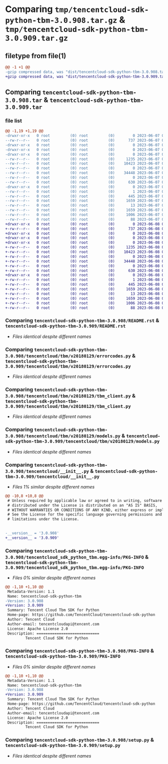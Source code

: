 # Comparing `tmp/tencentcloud-sdk-python-tbm-3.0.908.tar.gz` & `tmp/tencentcloud-sdk-python-tbm-3.0.909.tar.gz`

## filetype from file(1)

```diff
@@ -1 +1 @@
-gzip compressed data, was "dist/tencentcloud-sdk-python-tbm-3.0.908.tar", last modified: Wed Jun  7 00:32:34 2023, max compression
+gzip compressed data, was "dist/tencentcloud-sdk-python-tbm-3.0.909.tar", last modified: Thu Jun  8 00:33:24 2023, max compression
```

## Comparing `tencentcloud-sdk-python-tbm-3.0.908.tar` & `tencentcloud-sdk-python-tbm-3.0.909.tar`

### file list

```diff
@@ -1,19 +1,19 @@
-drwxr-xr-x   0 root         (0) root         (0)        0 2023-06-07 00:32:34.000000 tencentcloud-sdk-python-tbm-3.0.908/
--rw-r--r--   0 root         (0) root         (0)      737 2023-06-07 00:32:34.000000 tencentcloud-sdk-python-tbm-3.0.908/README.rst
-drwxr-xr-x   0 root         (0) root         (0)        0 2023-06-07 00:32:34.000000 tencentcloud-sdk-python-tbm-3.0.908/tencentcloud/
-drwxr-xr-x   0 root         (0) root         (0)        0 2023-06-07 00:32:34.000000 tencentcloud-sdk-python-tbm-3.0.908/tencentcloud/tbm/
-drwxr-xr-x   0 root         (0) root         (0)        0 2023-06-07 00:32:34.000000 tencentcloud-sdk-python-tbm-3.0.908/tencentcloud/tbm/v20180129/
--rw-r--r--   0 root         (0) root         (0)     1235 2023-06-07 00:32:34.000000 tencentcloud-sdk-python-tbm-3.0.908/tencentcloud/tbm/v20180129/errorcodes.py
--rw-r--r--   0 root         (0) root         (0)    10423 2023-06-07 00:32:34.000000 tencentcloud-sdk-python-tbm-3.0.908/tencentcloud/tbm/v20180129/tbm_client.py
--rw-r--r--   0 root         (0) root         (0)        0 2023-06-07 00:32:34.000000 tencentcloud-sdk-python-tbm-3.0.908/tencentcloud/tbm/v20180129/__init__.py
--rw-r--r--   0 root         (0) root         (0)    34448 2023-06-07 00:32:34.000000 tencentcloud-sdk-python-tbm-3.0.908/tencentcloud/tbm/v20180129/models.py
--rw-r--r--   0 root         (0) root         (0)        0 2023-06-07 00:32:34.000000 tencentcloud-sdk-python-tbm-3.0.908/tencentcloud/tbm/__init__.py
--rw-r--r--   0 root         (0) root         (0)      630 2023-06-07 00:32:34.000000 tencentcloud-sdk-python-tbm-3.0.908/tencentcloud/__init__.py
-drwxr-xr-x   0 root         (0) root         (0)        0 2023-06-07 00:32:34.000000 tencentcloud-sdk-python-tbm-3.0.908/tencentcloud_sdk_python_tbm.egg-info/
--rw-r--r--   0 root         (0) root         (0)        1 2023-06-07 00:32:34.000000 tencentcloud-sdk-python-tbm-3.0.908/tencentcloud_sdk_python_tbm.egg-info/dependency_links.txt
--rw-r--r--   0 root         (0) root         (0)      445 2023-06-07 00:32:34.000000 tencentcloud-sdk-python-tbm-3.0.908/tencentcloud_sdk_python_tbm.egg-info/SOURCES.txt
--rw-r--r--   0 root         (0) root         (0)     1659 2023-06-07 00:32:34.000000 tencentcloud-sdk-python-tbm-3.0.908/tencentcloud_sdk_python_tbm.egg-info/PKG-INFO
--rw-r--r--   0 root         (0) root         (0)       13 2023-06-07 00:32:34.000000 tencentcloud-sdk-python-tbm-3.0.908/tencentcloud_sdk_python_tbm.egg-info/top_level.txt
--rw-r--r--   0 root         (0) root         (0)     1659 2023-06-07 00:32:34.000000 tencentcloud-sdk-python-tbm-3.0.908/PKG-INFO
--rw-r--r--   0 root         (0) root         (0)     1006 2023-06-07 00:32:34.000000 tencentcloud-sdk-python-tbm-3.0.908/setup.py
--rw-r--r--   0 root         (0) root         (0)       88 2023-06-07 00:32:34.000000 tencentcloud-sdk-python-tbm-3.0.908/setup.cfg
+drwxr-xr-x   0 root         (0) root         (0)        0 2023-06-08 00:33:24.000000 tencentcloud-sdk-python-tbm-3.0.909/
+-rw-r--r--   0 root         (0) root         (0)      737 2023-06-08 00:33:24.000000 tencentcloud-sdk-python-tbm-3.0.909/README.rst
+drwxr-xr-x   0 root         (0) root         (0)        0 2023-06-08 00:33:24.000000 tencentcloud-sdk-python-tbm-3.0.909/tencentcloud/
+drwxr-xr-x   0 root         (0) root         (0)        0 2023-06-08 00:33:24.000000 tencentcloud-sdk-python-tbm-3.0.909/tencentcloud/tbm/
+drwxr-xr-x   0 root         (0) root         (0)        0 2023-06-08 00:33:24.000000 tencentcloud-sdk-python-tbm-3.0.909/tencentcloud/tbm/v20180129/
+-rw-r--r--   0 root         (0) root         (0)     1235 2023-06-08 00:33:24.000000 tencentcloud-sdk-python-tbm-3.0.909/tencentcloud/tbm/v20180129/errorcodes.py
+-rw-r--r--   0 root         (0) root         (0)    10423 2023-06-08 00:33:24.000000 tencentcloud-sdk-python-tbm-3.0.909/tencentcloud/tbm/v20180129/tbm_client.py
+-rw-r--r--   0 root         (0) root         (0)        0 2023-06-08 00:33:24.000000 tencentcloud-sdk-python-tbm-3.0.909/tencentcloud/tbm/v20180129/__init__.py
+-rw-r--r--   0 root         (0) root         (0)    34448 2023-06-08 00:33:24.000000 tencentcloud-sdk-python-tbm-3.0.909/tencentcloud/tbm/v20180129/models.py
+-rw-r--r--   0 root         (0) root         (0)        0 2023-06-08 00:33:24.000000 tencentcloud-sdk-python-tbm-3.0.909/tencentcloud/tbm/__init__.py
+-rw-r--r--   0 root         (0) root         (0)      630 2023-06-08 00:33:24.000000 tencentcloud-sdk-python-tbm-3.0.909/tencentcloud/__init__.py
+drwxr-xr-x   0 root         (0) root         (0)        0 2023-06-08 00:33:24.000000 tencentcloud-sdk-python-tbm-3.0.909/tencentcloud_sdk_python_tbm.egg-info/
+-rw-r--r--   0 root         (0) root         (0)        1 2023-06-08 00:33:24.000000 tencentcloud-sdk-python-tbm-3.0.909/tencentcloud_sdk_python_tbm.egg-info/dependency_links.txt
+-rw-r--r--   0 root         (0) root         (0)      445 2023-06-08 00:33:24.000000 tencentcloud-sdk-python-tbm-3.0.909/tencentcloud_sdk_python_tbm.egg-info/SOURCES.txt
+-rw-r--r--   0 root         (0) root         (0)     1659 2023-06-08 00:33:24.000000 tencentcloud-sdk-python-tbm-3.0.909/tencentcloud_sdk_python_tbm.egg-info/PKG-INFO
+-rw-r--r--   0 root         (0) root         (0)       13 2023-06-08 00:33:24.000000 tencentcloud-sdk-python-tbm-3.0.909/tencentcloud_sdk_python_tbm.egg-info/top_level.txt
+-rw-r--r--   0 root         (0) root         (0)     1659 2023-06-08 00:33:24.000000 tencentcloud-sdk-python-tbm-3.0.909/PKG-INFO
+-rw-r--r--   0 root         (0) root         (0)     1006 2023-06-08 00:33:24.000000 tencentcloud-sdk-python-tbm-3.0.909/setup.py
+-rw-r--r--   0 root         (0) root         (0)       88 2023-06-08 00:33:24.000000 tencentcloud-sdk-python-tbm-3.0.909/setup.cfg
```

### Comparing `tencentcloud-sdk-python-tbm-3.0.908/README.rst` & `tencentcloud-sdk-python-tbm-3.0.909/README.rst`

 * *Files identical despite different names*

### Comparing `tencentcloud-sdk-python-tbm-3.0.908/tencentcloud/tbm/v20180129/errorcodes.py` & `tencentcloud-sdk-python-tbm-3.0.909/tencentcloud/tbm/v20180129/errorcodes.py`

 * *Files identical despite different names*

### Comparing `tencentcloud-sdk-python-tbm-3.0.908/tencentcloud/tbm/v20180129/tbm_client.py` & `tencentcloud-sdk-python-tbm-3.0.909/tencentcloud/tbm/v20180129/tbm_client.py`

 * *Files identical despite different names*

### Comparing `tencentcloud-sdk-python-tbm-3.0.908/tencentcloud/tbm/v20180129/models.py` & `tencentcloud-sdk-python-tbm-3.0.909/tencentcloud/tbm/v20180129/models.py`

 * *Files identical despite different names*

### Comparing `tencentcloud-sdk-python-tbm-3.0.908/tencentcloud/__init__.py` & `tencentcloud-sdk-python-tbm-3.0.909/tencentcloud/__init__.py`

 * *Files 1% similar despite different names*

```diff
@@ -10,8 +10,8 @@
 # Unless required by applicable law or agreed to in writing, software
 # distributed under the License is distributed on an "AS IS" BASIS,
 # WITHOUT WARRANTIES OR CONDITIONS OF ANY KIND, either express or implied.
 # See the License for the specific language governing permissions and
 # limitations under the License.
 
 
-__version__ = '3.0.908'
+__version__ = '3.0.909'
```

### Comparing `tencentcloud-sdk-python-tbm-3.0.908/tencentcloud_sdk_python_tbm.egg-info/PKG-INFO` & `tencentcloud-sdk-python-tbm-3.0.909/tencentcloud_sdk_python_tbm.egg-info/PKG-INFO`

 * *Files 0% similar despite different names*

```diff
@@ -1,10 +1,10 @@
 Metadata-Version: 1.1
 Name: tencentcloud-sdk-python-tbm
-Version: 3.0.908
+Version: 3.0.909
 Summary: Tencent Cloud Tbm SDK for Python
 Home-page: https://github.com/TencentCloud/tencentcloud-sdk-python
 Author: Tencent Cloud
 Author-email: tencentcloudapi@tencent.com
 License: Apache License 2.0
 Description: ============================
         Tencent Cloud SDK for Python
```

### Comparing `tencentcloud-sdk-python-tbm-3.0.908/PKG-INFO` & `tencentcloud-sdk-python-tbm-3.0.909/PKG-INFO`

 * *Files 0% similar despite different names*

```diff
@@ -1,10 +1,10 @@
 Metadata-Version: 1.1
 Name: tencentcloud-sdk-python-tbm
-Version: 3.0.908
+Version: 3.0.909
 Summary: Tencent Cloud Tbm SDK for Python
 Home-page: https://github.com/TencentCloud/tencentcloud-sdk-python
 Author: Tencent Cloud
 Author-email: tencentcloudapi@tencent.com
 License: Apache License 2.0
 Description: ============================
         Tencent Cloud SDK for Python
```

### Comparing `tencentcloud-sdk-python-tbm-3.0.908/setup.py` & `tencentcloud-sdk-python-tbm-3.0.909/setup.py`

 * *Files identical despite different names*

